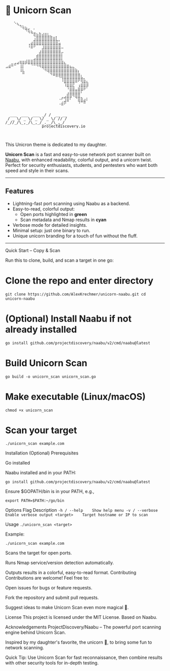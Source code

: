 # 🦄 Unicorn Scan
<pre style="font-family: monospace; font-size: 12px; line-height: 12px;">
⠀⠀⠀⠑⢦⡀⠀⠀⠀⠀⠀⠀⠀⠀⠀⠀⠀⠀⠀⠀⠀⠀⠀⠀⠀⠀⠀⠀
⠀⠀⠀⠀⠀⠙⢷⣦⣀⠀⡀⠀⠀⠀⠀⠀⠀⠀⠀⠀⠀⠀⠀⠀⠀⠀⠀⠀
⠀⠀⠀⠀⠀⠀⠀⠙⢷⣦⣀⠀⡀⠀⠀⠀⠀⠀⠀⠀⠀⠀⠀⠀⠀⠀⠀⠀⠀⠀
⠀⠀⠀⠀⠀⠀⠀⠀⠀⠈⢿⣷⣿⣾⣿⣧⣄⠀⡀⠀⠀⠀⠀⠀⠀⠀⠀⠀⠀⠀
⠀⠀⠀⠀⠀⠀⠀⠀⠀⠀⣰⣿⣿⣿⣿⣿⣿⣿⣇⡀⠀⠀⠀⠀⠀⠀⠀⠀⠀⠀
⠀⠀⠀⠀⠀⠀⠀⠀⢀⣴⣿⣿⣿⣿⣿⣿⣿⣿⣿⣥⠀⠀⠀⠀⠀⠀⠀⠀⠀⠀
⠀⠀⠀⠀⠀⠀⠀⠀⠸⣿⠟⠉⠉⢹⣿⣿⣿⣿⣿⣿⣀⠀⠀⠀⠀⠀⠀⠀⠀⠀
⠀⠀⠀⠀⠀⠀⠀⠀⠀⠀⠀⠀⢠⣿⣿⣿⣿⣿⣿⣿⠀⠀⠀⠀⠀⠀⠀⠀⠀⠀
⠀⠀⠀⠀⠀⠀⠀⠀⠀⠀⠀⣠⣿⣿⣿⣿⣿⣿⣿⣿⡏⠀⠀⠀⠀⠀⠀⠀⠀⠀
⠀⠀⠀⠀⠀⠀⠀⠀⠀⠀⣠⣿⣿⣿⣿⣿⣿⣿⣿⣿⡇⠀⠀⠀⠀⠀⠀⠀⠀⠀
⠀⠀⠀⢀⣠⣶⣶⣾⣿⣿⣿⣿⣿⣿⣿⣿⣿⣿⣿⣿⣷⡄⠀⠀⠀⠀⠀⠀⠀⠀
⢀⣴⠿⠛⠉⢸⡏⠁⠉⠙⠛⠻⢿⣿⣿⣿⣿⣿⣿⣿⣿⣿⣶⣄⡀⠀⠀⠀⠀⠀
⠉⠉⠀⠀⠀⢸⡇⠀⠀⠀⠀⠀⠀⠙⢿⣿⣿⣿⣿⣿⣿⣿⣿⣿⣿⣦⡀⠀⠀⠀
⠀⠀⠀⠀⠀⠈⠿⠀⠀⠀⠀⠀⠀⠀⠀⠙⢿⣿⣿⣿⣿⣿⣿⣿⣿⣿⣧⠀⠀⠀
⠀⠀⠀⠀⠀⠀⠀⠀⠀⠀⠀⠀⠀⠀⠀⠀⠀⠉⠛⠻⢿⣿⣿⣿⣿⣿⣿⣧⡀⠀
⠀⠀⠀⠀⠀⠀⠀⠀⠀⠀⠀⠀⠀⠀⠀⠀⠀⠀⠀⠀⠸⣿⣿⣿⣿⣿⠟⢿⣷⡄
⠀⠀⠀⠀⠀⠀⠀⠀⠀⠀⠀⠀⠀⠀⠀⠀⠀⠀⠀⠀⠀⢹⣿⣿⡟⠀⢠⣾⣿⣿
⠀⠀⠀⠀⠀⠀⠀⠀⠀⠀⠀⠀⠀⠀⠀⠀⠀⠀⠀⠀⠀⠀⠹⣿⣿⣀⣾⣿⡿⠃
⠀⠀⠀⠀⠀⠀⠀⠀⠀⠀⠀⠀⠀⠀⠀⠀⠀⠀⠀⠀⠀⠀⢠⣿⣿⣿⣿⠏⠀⠀
⠀⠀⠀⠀⠀⠀⠀⠀⠀⠀⠀⠀⠀⠀⠀⠀⠀⠀⠀⠀⢀⣠⣿⣿⠻⣿⣿⡀⠀⠀
⠀⠀⠀⠀⠀⠀⠀⠀⠀⠀⠀⠀⠀⠀⠀⠀⠀⠀⠀⠐⠋⣹⣿⠃⠀⠈⣿⣿⣴⠇
⠀⠀⠀⠀⠀⠀⠀⠀⠀⠀⠀⠀⠀⠀⠀⠀⠀⠀⠀⠠⣾⠟⠀⠀⠀⠀⠘⠉⠛⠀


  ___  ___  ___ _/ /  __ __
 / _ \/ _ \/ _ \/ _ \/ // /
/_//_/\_,_/\_,_/_.__/\_,_/
                projectdiscovery.io
</pre>⠀⠀⠀⠀⠀⠀⠀⠀⠀⠀⠀⠀⠀⠀⠀⠀⠀⠀⠀⠀⠀⠀
                
This Unicron theme is dedicated to my daughter. 
                
**Unicorn Scan** is a fast and easy-to-use network port scanner built on [Naabu](https://github.com/projectdiscovery/naabu), with enhanced readability, colorful output, and a unicorn twist. Perfect for security enthusiasts, students, and pentesters who want both speed and style in their scans.

---

## Features

- Lightning-fast port scanning using Naabu as a backend.
- Easy-to-read, colorful output:
  - Open ports highlighted in **green**
  - Scan metadata and Nmap results in **cyan**
- Verbose mode for detailed insights.
- Minimal setup: just one binary to run.
- Unique unicorn branding for a touch of fun without the fluff.

---
Quick Start – Copy & Scan

Run this to clone, build, and scan a target in one go:

# Clone the repo and enter directory
`git clone https://github.com/AlexKrechmer/unicorn-naabu.git
cd unicorn-naabu`

# (Optional) Install Naabu if not already installed
`go install github.com/projectdiscovery/naabu/v2/cmd/naabu@latest`

# Build Unicorn Scan
`go build -o unicorn_scan unicorn_scan.go`

# Make executable (Linux/macOS)
`chmod +x unicorn_scan`

# Scan your target
`./unicorn_scan example.com`

Installation (Optional)
Prerequisites

Go installed

Naabu installed and in your PATH:

`go install github.com/projectdiscovery/naabu/v2/cmd/naabu@latest`


Ensure $GOPATH/bin is in your PATH, e.g.,

`export PATH=$PATH:~/go/bin`

Options
Flag	Description
`-h / --help	Show help menu
-v / --verbose	Enable verbose output
<target>	Target hostname or IP to scan`

Usage
`./unicorn_scan <target>`


Example:

`./unicorn_scan example.com`


Scans the target for open ports.

Runs Nmap service/version detection automatically.

Outputs results in a colorful, easy-to-read format.
Contributing
Contributions are welcome! Feel free to:

Open issues for bugs or feature requests.

Fork the repository and submit pull requests.

Suggest ideas to make Unicorn Scan even more magical 🦄.

License
This project is licensed under the MIT License.
Based on Naabu.

Acknowledgements
ProjectDiscovery/Naabu – The powerful port scanning engine behind Unicorn Scan.

Inspired by my daughter's favorite, the unicorn 🦄, to bring some fun to network scanning.

Quick Tip: Use Unicorn Scan for fast reconnaissance, then combine results with other security tools for in-depth testing.

